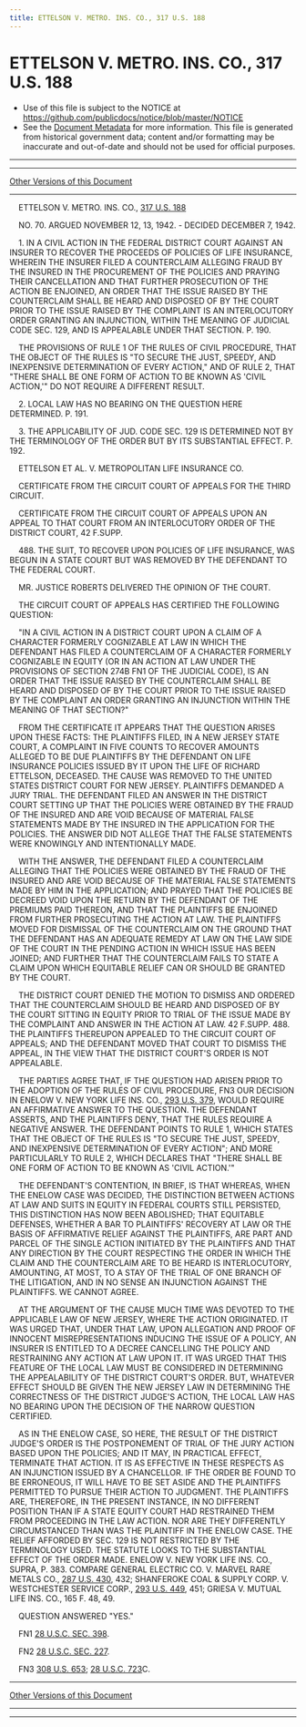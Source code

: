 ```yaml
---
title: ETTELSON V. METRO. INS. CO., 317 U.S. 188
---
```


# ETTELSON V. METRO. INS. CO., 317 U.S. 188

* Use of this file is subject to the NOTICE at https://github.com/publicdocs/notice/blob/master/NOTICE
* See the [Document Metadata](../../../index.md) for more information.
  This file is generated from historical government data; content and/or formatting may be inaccurate and out-of-date and should not be used for official purposes.

----------
----------

[Other Versions of this Document](https://publicdocs.github.io/go/links?ns=uslm-x&ref=%2Fus%2Fcourts%2Fscotus%2FusReporter%2F317%2F188)

----------

    ETTELSON V. METRO. INS. CO., [317 U.S. 188][/us/courts/scotus/usReporter/317/188]

    NO. 70.  ARGUED NOVEMBER 12, 13, 1942.  - DECIDED DECEMBER 7, 1942.

    1.  IN A CIVIL ACTION IN THE FEDERAL DISTRICT COURT AGAINST AN INSURER TO RECOVER THE PROCEEDS OF POLICIES OF LIFE INSURANCE, WHEREIN THE INSURER FILED A COUNTERCLAIM ALLEGING FRAUD BY THE INSURED IN THE PROCUREMENT OF THE POLICIES AND PRAYING THEIR CANCELLATION AND THAT FURTHER PROSECUTION OF THE ACTION BE ENJOINED, AN ORDER THAT THE ISSUE RAISED BY THE COUNTERCLAIM SHALL BE HEARD AND DISPOSED OF BY THE COURT PRIOR TO THE ISSUE RAISED BY THE COMPLAINT IS AN INTERLOCUTORY ORDER GRANTING AN INJUNCTION, WITHIN THE MEANING OF JUDICIAL CODE SEC. 129, AND IS APPEALABLE UNDER THAT SECTION.  P. 190.

    THE PROVISIONS OF RULE 1 OF THE RULES OF CIVIL PROCEDURE, THAT THE OBJECT OF THE RULES IS "TO SECURE THE JUST, SPEEDY, AND INEXPENSIVE DETERMINATION OF EVERY ACTION," AND OF RULE 2, THAT "THERE SHALL BE ONE FORM OF ACTION TO BE KNOWN AS 'CIVIL ACTION,'" DO NOT REQUIRE A DIFFERENT RESULT.

    2.  LOCAL LAW HAS NO BEARING ON THE QUESTION HERE DETERMINED.  P. 191.

    3.  THE APPLICABILITY OF JUD.  CODE SEC. 129 IS DETERMINED NOT BY THE TERMINOLOGY OF THE ORDER BUT BY ITS SUBSTANTIAL EFFECT.  P. 192.

    ETTELSON ET AL. V. METROPOLITAN LIFE INSURANCE CO.

    CERTIFICATE FROM THE CIRCUIT COURT OF APPEALS FOR THE THIRD CIRCUIT.

    CERTIFICATE FROM THE CIRCUIT COURT OF APPEALS UPON AN APPEAL TO THAT COURT FROM AN INTERLOCUTORY ORDER OF THE DISTRICT COURT, 42 F.SUPP.

    488.  THE SUIT, TO RECOVER UPON POLICIES OF LIFE INSURANCE, WAS BEGUN IN A STATE COURT BUT WAS REMOVED BY THE DEFENDANT TO THE FEDERAL COURT.

    MR. JUSTICE ROBERTS DELIVERED THE OPINION OF THE COURT.

    THE CIRCUIT COURT OF APPEALS HAS CERTIFIED THE FOLLOWING QUESTION:

    "IN A CIVIL ACTION IN A DISTRICT COURT UPON A CLAIM OF A CHARACTER FORMERLY COGNIZABLE AT LAW IN WHICH THE DEFENDANT HAS FILED A COUNTERCLAIM OF A CHARACTER FORMERLY COGNIZABLE IN EQUITY (OR IN AN ACTION AT LAW UNDER THE PROVISIONS OF SECTION 274B  FN1  OF THE JUDICIAL CODE), IS AN ORDER THAT THE ISSUE RAISED BY THE COUNTERCLAIM SHALL BE HEARD AND DISPOSED OF BY THE COURT PRIOR TO THE ISSUE RAISED BY THE COMPLAINT AN ORDER GRANTING AN INJUNCTION WITHIN THE MEANING OF THAT SECTION?"

    FROM THE CERTIFICATE IT APPEARS THAT THE QUESTION ARISES UPON THESE FACTS:  THE PLAINTIFFS FILED, IN A NEW JERSEY STATE COURT, A COMPLAINT IN FIVE COUNTS TO RECOVER AMOUNTS ALLEGED TO BE DUE PLAINTIFFS BY THE DEFENDANT ON LIFE INSURANCE POLICIES ISSUED BY IT UPON THE LIFE OF RICHARD ETTELSON, DECEASED.  THE CAUSE WAS REMOVED TO THE UNITED STATES DISTRICT COURT FOR NEW JERSEY.  PLAINTIFFS DEMANDED A JURY TRIAL.  THE DEFENDANT FILED AN ANSWER IN THE DISTRICT COURT SETTING UP THAT THE POLICIES WERE OBTAINED BY THE FRAUD OF THE INSURED AND ARE VOID BECAUSE OF MATERIAL FALSE STATEMENTS MADE BY THE INSURED IN THE APPLICATION FOR THE POLICIES.  THE ANSWER DID NOT ALLEGE THAT THE FALSE STATEMENTS WERE KNOWINGLY AND INTENTIONALLY MADE.

    WITH THE ANSWER, THE DEFENDANT FILED A COUNTERCLAIM ALLEGING THAT THE POLICIES WERE OBTAINED BY THE FRAUD OF THE INSURED AND ARE VOID BECAUSE OF THE MATERIAL FALSE STATEMENTS MADE BY HIM IN THE APPLICATION; AND PRAYED THAT THE POLICIES BE DECREED VOID UPON THE RETURN BY THE DEFENDANT OF THE PREMIUMS PAID THEREON, AND THAT THE PLAINTIFFS BE ENJOINED FROM FURTHER PROSECUTING THE ACTION AT LAW.  THE PLAINTIFFS MOVED FOR DISMISSAL OF THE COUNTERCLAIM ON THE GROUND THAT THE DEFENDANT HAS AN ADEQUATE REMEDY AT LAW ON THE LAW SIDE OF THE COURT IN THE PENDING ACTION IN WHICH ISSUE HAS BEEN JOINED; AND FURTHER THAT THE COUNTERCLAIM FAILS TO STATE A CLAIM UPON WHICH EQUITABLE RELIEF CAN OR SHOULD BE GRANTED BY THE COURT.

    THE DISTRICT COURT DENIED THE MOTION TO DISMISS AND ORDERED THAT THE COUNTERCLAIM SHOULD BE HEARD AND DISPOSED OF BY THE COURT SITTING IN EQUITY PRIOR TO TRIAL OF THE ISSUE MADE BY THE COMPLAINT AND ANSWER IN THE ACTION AT LAW.  42 F.SUPP.  488.  THE PLAINTIFFS THEREUPON APPEALED TO THE CIRCUIT COURT OF APPEALS; AND THE DEFENDANT MOVED THAT COURT TO DISMISS THE APPEAL, IN THE VIEW THAT THE DISTRICT COURT'S ORDER IS NOT APPEALABLE.

    THE PARTIES AGREE THAT, IF THE QUESTION HAD ARISEN PRIOR TO THE ADOPTION OF THE RULES OF CIVIL PROCEDURE,  FN3  OUR DECISION IN ENELOW V. NEW YORK LIFE INS. CO., [293 U.S. 379][/us/courts/scotus/usReporter/293/379], WOULD REQUIRE AN AFFIRMATIVE ANSWER TO THE QUESTION.  THE DEFENDANT ASSERTS, AND THE PLAINTIFFS DENY, THAT THE RULES REQUIRE A NEGATIVE ANSWER.  THE DEFENDANT POINTS TO RULE 1, WHICH STATES THAT THE OBJECT OF THE RULES IS "TO SECURE THE JUST, SPEEDY, AND INEXPENSIVE DETERMINATION OF EVERY ACTION"; AND MORE PARTICULARLY TO RULE 2, WHICH DECLARES THAT "THERE SHALL BE ONE FORM OF ACTION TO BE KNOWN AS 'CIVIL ACTION.'"

    THE DEFENDANT'S CONTENTION, IN BRIEF, IS THAT WHEREAS, WHEN THE ENELOW CASE WAS DECIDED, THE DISTINCTION BETWEEN ACTIONS AT LAW AND SUITS IN EQUITY IN FEDERAL COURTS STILL PERSISTED, THIS DISTINCTION HAS NOW BEEN ABOLISHED; THAT EQUITABLE DEFENSES, WHETHER A BAR TO PLAINTIFFS' RECOVERY AT LAW OR THE BASIS OF AFFIRMATIVE RELIEF AGAINST THE PLAINTIFFS, ARE PART AND PARCEL OF THE SINGLE ACTION INITIATED BY THE PLAINTIFFS AND THAT ANY DIRECTION BY THE COURT RESPECTING THE ORDER IN WHICH THE CLAIM AND THE COUNTERCLAIM ARE TO BE HEARD IS INTERLOCUTORY, AMOUNTING, AT MOST, TO A STAY OF THE TRIAL OF ONE BRANCH OF THE LITIGATION, AND IN NO SENSE AN INJUNCTION AGAINST THE PLAINTIFFS.  WE CANNOT AGREE.

    AT THE ARGUMENT OF THE CAUSE MUCH TIME WAS DEVOTED TO THE APPLICABLE LAW OF NEW JERSEY, WHERE THE ACTION ORIGINATED.  IT WAS URGED THAT, UNDER THAT LAW, UPON ALLEGATION AND PROOF OF INNOCENT MISREPRESENTATIONS INDUCING THE ISSUE OF A POLICY, AN INSURER IS ENTITLED TO A DECREE CANCELLING THE POLICY AND RESTRAINING ANY ACTION AT LAW UPON IT.  IT WAS URGED THAT THIS FEATURE OF THE LOCAL LAW MUST BE CONSIDERED IN DETERMINING THE APPEALABILITY OF THE DISTRICT COURT'S ORDER.  BUT, WHATEVER EFFECT SHOULD BE GIVEN THE NEW JERSEY LAW IN DETERMINING THE CORRECTNESS OF THE DISTRICT JUDGE'S ACTION, THE LOCAL LAW HAS NO BEARING UPON THE DECISION OF THE NARROW QUESTION CERTIFIED.

    AS IN THE ENELOW CASE, SO HERE, THE RESULT OF THE DISTRICT JUDGE'S ORDER IS THE POSTPONEMENT OF TRIAL OF THE JURY ACTION BASED UPON THE POLICIES; AND IT MAY, IN PRACTICAL EFFECT, TERMINATE THAT ACTION.  IT IS AS EFFECTIVE IN THESE RESPECTS AS AN INJUNCTION ISSUED BY A CHANCELLOR.  IF THE ORDER BE FOUND TO BE ERRONEOUS, IT WILL HAVE TO BE SET ASIDE AND THE PLAINTIFFS PERMITTED TO PURSUE THEIR ACTION TO JUDGMENT.  THE PLAINTIFFS ARE, THEREFORE, IN THE PRESENT INSTANCE, IN NO DIFFERENT POSITION THAN IF A STATE EQUITY COURT HAD RESTRAINED THEM FROM PROCEEDING IN THE LAW ACTION.  NOR ARE THEY DIFFERENTLY CIRCUMSTANCED THAN WAS THE PLAINTIFF IN THE ENELOW CASE.  THE RELIEF AFFORDED BY SEC. 129 IS NOT RESTRICTED BY THE TERMINOLOGY USED.  THE STATUTE LOOKS TO THE SUBSTANTIAL EFFECT OF THE ORDER MADE.  ENELOW V. NEW YORK LIFE INS. CO., SUPRA, P. 383.  COMPARE GENERAL ELECTRIC CO. V. MARVEL RARE METALS CO., [287 U.S. 430][/us/courts/scotus/usReporter/287/430], 432; SHANFEROKE COAL & SUPPLY CORP. V. WESTCHESTER SERVICE CORP., [293 U.S. 449][/us/courts/scotus/usReporter/293/449], 451; GRIESA V. MUTUAL LIFE INS. CO., 165 F. 48, 49.

    QUESTION ANSWERED "YES."

    FN1  [28 U.S.C. SEC. 398][/us/usc/t28/s398].

    FN2  [28 U.S.C. SEC. 227][/us/usc/t28/s227].

    FN3  [308 U.S. 653][/us/courts/scotus/usReporter/308/653]; [28 U.S.C. 723][/us/usc/t28/s723]C.

----------

[Other Versions of this Document](https://publicdocs.github.io/go/links?ns=uslm-x&ref=%2Fus%2Fcourts%2Fscotus%2FusReporter%2F317%2F188)

----------
----------

[/us/courts/scotus/usReporter/317/188]: https://publicdocs.github.io/go/links?ns=uslm-x&ref=%2Fus%2Fcourts%2Fscotus%2FusReporter%2F317%2F188
[/us/courts/scotus/usReporter/293/379]: https://publicdocs.github.io/go/links?ns=uslm-x&ref=%2Fus%2Fcourts%2Fscotus%2FusReporter%2F293%2F379
[/us/courts/scotus/usReporter/287/430]: https://publicdocs.github.io/go/links?ns=uslm-x&ref=%2Fus%2Fcourts%2Fscotus%2FusReporter%2F287%2F430
[/us/courts/scotus/usReporter/293/449]: https://publicdocs.github.io/go/links?ns=uslm-x&ref=%2Fus%2Fcourts%2Fscotus%2FusReporter%2F293%2F449
[/us/usc/t28/s398]: https://publicdocs.github.io/go/links?ns=uslm&ref=%2Fus%2Fusc%2Ft28%2Fs398
[/us/usc/t28/s227]: https://publicdocs.github.io/go/links?ns=uslm&ref=%2Fus%2Fusc%2Ft28%2Fs227
[/us/courts/scotus/usReporter/308/653]: https://publicdocs.github.io/go/links?ns=uslm-x&ref=%2Fus%2Fcourts%2Fscotus%2FusReporter%2F308%2F653
[/us/usc/t28/s723]: https://publicdocs.github.io/go/links?ns=uslm&ref=%2Fus%2Fusc%2Ft28%2Fs723



